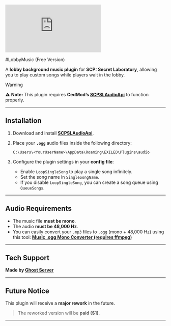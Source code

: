 ![GitHub Releases](https://img.shields.io/github/downloads/Hanbin-GW/LobbyMusic/LobbyMusic.dll)

#LobbyMusic (Free Version)

A **lobby background music plugin** for **SCP: Secret Laboratory**, allowing you to play custom songs while players wait in the lobby.

> [!WARNING]
> ⚠️ **Note:** This plugin requires **CedMod’s [SCPSLAudioApi](https://github.com/CedModV2/SCPSLAudioApi/releases/tag/0.0.8)** to function properly.

---

## Installation

1. Download and install **[SCPSLAudioApi](https://github.com/CedModV2/SCPSLAudioApi/releases/tag/0.0.8)**.
2. Place your **`.ogg`** audio files inside the following directory:

   ```
   C:\Users\<YourUserName>\AppData\Roaming\EXILED\Plugins\audio
   ```
3. Configure the plugin settings in your **config file**:

    * Enable `LoopSingleSong` to play a single song infinitely.
    * Set the song name in `SingleSongName`.
    * If you disable `LoopSingleSong`, you can create a song queue using `QueueSongs`.

---

## Audio Requirements

* The music file **must be mono**.
* The audio **must be 48,000 Hz**.
* You can easily convert your `.mp3` files to `.ogg` (mono + 48,000 Hz) using this tool:
   [**Music .ogg Mono Converter (requires ffmpeg)**](https://github.com/Hanbin-GW/Music-.ogg-mono-Converter/releases)

---

## Tech Support
 
**Made by [Ghost Server](https://discord.gg/aYyNucAfqE)**

---

## Future Notice

This plugin will receive a **major rework** in the future.

> The reworked version will be **paid ($1)**.

---
